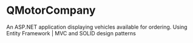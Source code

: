 # QMotorCompany
An ASP.NET application displaying vehicles available for ordering.
Using Entity Framework | MVC and SOLID design patterns
